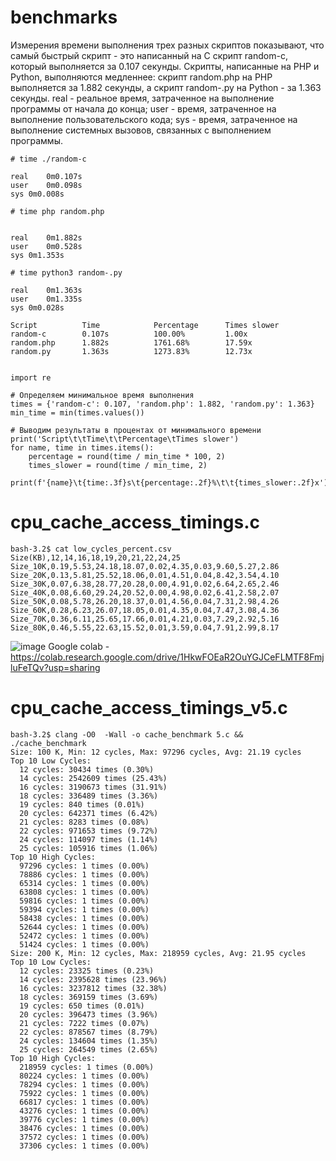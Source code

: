 # benchmarks
Измерения времени выполнения трех разных скриптов показывают, что самый быстрый скрипт - это написанный на C скрипт random-c, который выполняется за 0.107 секунды. Скрипты, написанные на PHP и Python, выполняются медленнее: скрипт random.php на PHP выполняется за 1.882 секунды, а скрипт random-.py на Python - за 1.363 секунды.
    real - реальное время, затраченное на выполнение программы от начала до конца;
    user - время, затраченное на выполнение пользовательского кода;
    sys - время, затраченное на выполнение системных вызовов, связанных с выполнением программы.

```
# time ./random-c

real	0m0.107s
user	0m0.098s
sys	0m0.008s

# time php random.php


real	0m1.882s
user	0m0.528s
sys	0m1.353s

# time python3 random-.py

real	0m1.363s
user	0m1.335s
sys	0m0.028s

Script          Time            Percentage      Times slower
random-c        0.107s          100.00%         1.00x
random.php      1.882s          1761.68%        17.59x
random.py       1.363s          1273.83%        12.73x


```

```
import re

# Определяем минимальное время выполнения
times = {'random-c': 0.107, 'random.php': 1.882, 'random.py': 1.363}
min_time = min(times.values())

# Выводим результаты в процентах от минимального времени
print('Script\t\tTime\t\tPercentage\tTimes slower')
for name, time in times.items():
    percentage = round(time / min_time * 100, 2)
    times_slower = round(time / min_time, 2)
    print(f'{name}\t{time:.3f}s\t{percentage:.2f}%\t\t{times_slower:.2f}x')

```

# cpu_cache_access_timings.c
```
bash-3.2$ cat low_cycles_percent.csv
Size(KB),12,14,16,18,19,20,21,22,24,25
Size_10K,0.19,5.53,24.18,18.07,0.02,4.35,0.03,9.60,5.27,2.86
Size_20K,0.13,5.81,25.52,18.06,0.01,4.51,0.04,8.42,3.54,4.10
Size_30K,0.07,6.38,28.77,20.28,0.00,4.91,0.02,6.64,2.65,2.46
Size_40K,0.08,6.60,29.24,20.52,0.00,4.98,0.02,6.41,2.58,2.07
Size_50K,0.08,5.78,26.20,18.37,0.01,4.56,0.04,7.31,2.98,4.26
Size_60K,0.28,6.23,26.07,18.05,0.01,4.35,0.04,7.47,3.08,4.36
Size_70K,0.36,6.11,25.65,17.66,0.01,4.21,0.03,7.29,2.92,5.16
Size_80K,0.46,5.55,22.63,15.52,0.01,3.59,0.04,7.91,2.99,8.17
```
![image](https://github.com/user-attachments/assets/57817580-b244-4a88-9ae3-093ce0b845da)
Google colab - https://colab.research.google.com/drive/1HkwFOEaR2OuYGJCeFLMTF8FmjluFeTQv?usp=sharing

# cpu_cache_access_timings_v5.c
```
bash-3.2$ clang -O0  -Wall -o cache_benchmark 5.c &&  ./cache_benchmark
Size: 100 K, Min: 12 cycles, Max: 97296 cycles, Avg: 21.19 cycles
Top 10 Low Cycles:
  12 cycles: 30434 times (0.30%)
  14 cycles: 2542609 times (25.43%)
  16 cycles: 3190673 times (31.91%)
  18 cycles: 336489 times (3.36%)
  19 cycles: 840 times (0.01%)
  20 cycles: 642371 times (6.42%)
  21 cycles: 8283 times (0.08%)
  22 cycles: 971653 times (9.72%)
  24 cycles: 114097 times (1.14%)
  25 cycles: 105916 times (1.06%)
Top 10 High Cycles:
  97296 cycles: 1 times (0.00%)
  78886 cycles: 1 times (0.00%)
  65314 cycles: 1 times (0.00%)
  63808 cycles: 1 times (0.00%)
  59816 cycles: 1 times (0.00%)
  59394 cycles: 1 times (0.00%)
  58438 cycles: 1 times (0.00%)
  52644 cycles: 1 times (0.00%)
  52472 cycles: 1 times (0.00%)
  51424 cycles: 1 times (0.00%)
Size: 200 K, Min: 12 cycles, Max: 218959 cycles, Avg: 21.95 cycles
Top 10 Low Cycles:
  12 cycles: 23325 times (0.23%)
  14 cycles: 2395628 times (23.96%)
  16 cycles: 3237812 times (32.38%)
  18 cycles: 369159 times (3.69%)
  19 cycles: 650 times (0.01%)
  20 cycles: 396473 times (3.96%)
  21 cycles: 7222 times (0.07%)
  22 cycles: 878567 times (8.79%)
  24 cycles: 134604 times (1.35%)
  25 cycles: 264549 times (2.65%)
Top 10 High Cycles:
  218959 cycles: 1 times (0.00%)
  80224 cycles: 1 times (0.00%)
  78294 cycles: 1 times (0.00%)
  75922 cycles: 1 times (0.00%)
  66817 cycles: 1 times (0.00%)
  43276 cycles: 1 times (0.00%)
  39776 cycles: 1 times (0.00%)
  38476 cycles: 1 times (0.00%)
  37572 cycles: 1 times (0.00%)
  37306 cycles: 1 times (0.00%)
```
